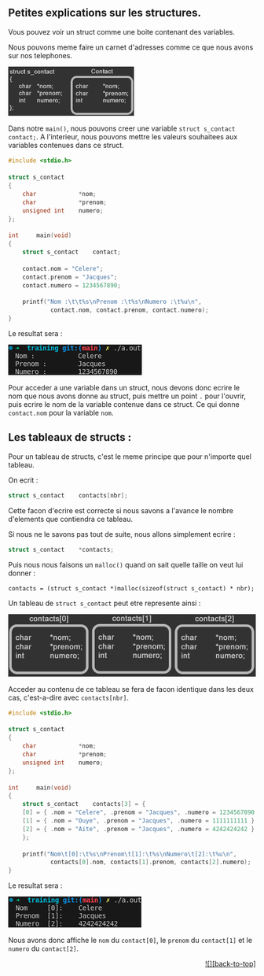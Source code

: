 <a name="readme-top"></a>

<h2>Petites explications sur les structures. </h2>

Vous pouvez voir un struct comme une boite contenant des variables.

Nous pouvons meme faire un carnet d'adresses comme ce que nous avons sur nos telephones.

<img src=https://github.com/BDE42LeHavre/Training_42/blob/main/imgs/struct_contact.jpg width=256>

Dans notre `main()`, nous pouvons creer une variable `struct s_contact	contact;`. A l'interieur, nous pouvons mettre les valeurs souhaitees aux variables contenues dans ce struct.

```C
#include <stdio.h>

struct s_contact
{
	char			*nom;
	char			*prenom;
	unsigned int	numero;
};

int		main(void)
{
	struct s_contact	contact;

	contact.nom = "Celere";
	contact.prenom = "Jacques";
	contact.numero = 1234567890;

	printf("Nom :\t\t%s\nPrenom :\t%s\nNumero :\t%u\n",
			contact.nom, contact.prenom, contact.numero);
}
```

Le resultat sera :

![](https://github.com/BDE42LeHavre/Training_42/blob/main/imgs/output_struct.png)

Pour acceder a une variable dans un struct, nous devons donc ecrire le nom que nous avons donne au struct, puis mettre un point `.` pour l'ouvrir, puis ecrire le nom de la variable contenue dans ce struct. Ce qui donne `contact.nom` pour la variable `nom`.

<h2>Les tableaux de structs : </h2>

Pour un tableau de structs, c'est le meme principe que pour n'importe quel tableau.

On ecrit :

```C
struct s_contact	contacts[nbr];
```

Cette facon d'ecrire est correcte si nous savons a l'avance le nombre d'elements que contiendra ce tableau.

Si nous ne le savons pas tout de suite, nous allons simplement ecrire :

```C
struct s_contact	*contacts;
```

Puis nous nous faisons un `malloc()` quand on sait quelle taille on veut lui donner :

	contacts = (struct s_contact *)malloc(sizeof(struct s_contact) * nbr);

Un tableau de `struct s_contact` peut etre represente ainsi :

<img src=https://github.com/BDE42LeHavre/Training_42/blob/main/imgs/struct_array.jpg width=512>

Acceder au contenu de ce tableau se fera de facon identique dans les deux cas, c'est-a-dire avec `contacts[nbr]`.

```C
#include <stdio.h>

struct s_contact
{
	char			*nom;
	char			*prenom;
	unsigned int	numero;
};

int		main(void)
{
	struct s_contact	contacts[3] = {
	[0] = { .nom = "Celere", .prenom = "Jacques", .numero = 1234567890 },
	[1] = { .nom = "Ouye", .prenom = "Jacques", .numero = 1111111111 },
	[2] = { .nom = "Aite", .prenom = "Jacques", .numero = 4242424242 }
	};

	printf("Nom\t[0]:\t%s\nPrenom\t[1]:\t%s\nNumero\t[2]:\t%u\n",
			contacts[0].nom, contacts[1].prenom, contacts[2].numero);
}
```

Le resultat sera :

![](https://github.com/BDE42LeHavre/Training_42/blob/main/imgs/output_struct_array.png)

Nous avons donc affiche le `nom` du `contact[0]`, le `prenom` du `contact[1]` et le `numero` du `contact[2]`.

<div align="right">

[![][back-to-top]](#readme-top)

</div>